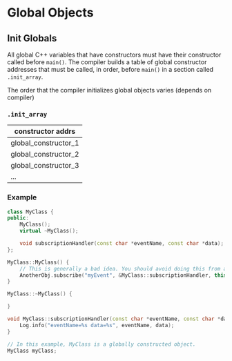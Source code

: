 # Global Objects

## Init Globals

All global C++ variables that have constructors must have their constructor called before `main()`. The compiler builds a table of global constructor addresses that must be called, in order, before `main()` in a section called `.init_array`. 

The order that the compiler initializes global objects varies (depends on compiler)

### `.init_array`

|constructor addrs|
|-|
|global_constructor_1|
|global_constructor_2|
|global_constructor_3|
|...|

### Example

```cpp
class MyClass {
public:
    MyClass();
    virtual ~MyClass();

    void subscriptionHandler(const char *eventName, const char *data);
};

MyClass::MyClass() {
    // This is generally a bad idea. You should avoid doing this from a constructor.
    AnotherObj.subscribe("myEvent", &MyClass::subscriptionHandler, this);
}

MyClass::~MyClass() {

}

void MyClass::subscriptionHandler(const char *eventName, const char *data) {
    Log.info("eventName=%s data=%s", eventName, data);
}

// In this example, MyClass is a globally constructed object.
MyClass myClass;
```